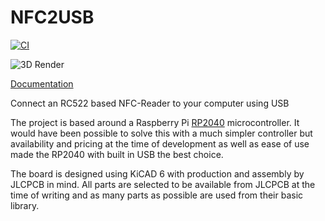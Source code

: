 # NFC2USB

[![CI](https://github.com/Qeteshpony/NFC2USB/actions/workflows/ci.yml/badge.svg)](https://github.com/Qeteshpony/NFC2USB/actions/workflows/ci.yml)


![3D Render](https://qeteshpony.github.io/NFC2USB/3D/NFC2USB-3D_top.png)

[Documentation](https://qeteshpony.github.io/NFC2USB)


Connect an RC522 based NFC-Reader to your computer using USB

The project is based around a Raspberry Pi [RP2040](https://www.raspberrypi.com/documentation/microcontrollers/rp2040.html) microcontroller. It would have been possible to solve this with a much simpler controller but availability and pricing at the time of development as well as ease of use made the RP2040 with built in USB the best choice. 

The board is designed using KiCAD 6 with production and assembly by JLCPCB in mind. All parts are selected to be available from JLCPCB at the time of writing and as many parts as possible are used from their basic library.